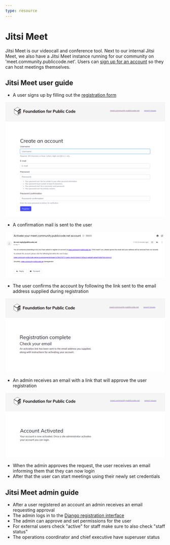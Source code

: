 ```yaml
---
type: resource
---
```


# Jitsi Meet

Jitsi Meet is our videocall and conference tool. Next to our internal Jitsi Meet, we also have a Jitsi Meet instance running for our community on 'meet.community.publiccode.net'. Users can [sign up for an account](https://meet.community.publiccode.net/accountmanager/register/) so they can host meetings themselves.

## Jitsi Meet user guide

* A user signs up by filling out the [registration form](https://meet.community.publiccode.net/accountmanager/register/)

![User registration](/activities/tool-management/jitsi_user_sign_up.png)

* A confirmation mail is sent to the user

![User confirmation](/activities/tool-management/jitsi_user_activation_mail.png)

* The user confirms the account by following the link sent to the email address supplied during registration

![User confirmation](/activities/tool-management/jitsi_user_registration_complete.png)

* An admin receives an email with a link that will approve the user registration

![User confirmation](/activities/tool-management/jitsi_user_account_activated.png)

* When the admin approves the request, the user receives an email informing them that they can now login
* After that the user can start meetings using their newly set credentials

## Jitsi Meet admin guide

* After a user registered an account an admin receives an email requesting approval
* The admin logs in to the [Django registration interface](https://meet.community.publiccode.net/accountmanager/admin)
* The admin can approve and set permissions for the user
* For external users check "active" for staff make sure to also check "staff status"
* The operations coordinator and chief executive have superuser status
